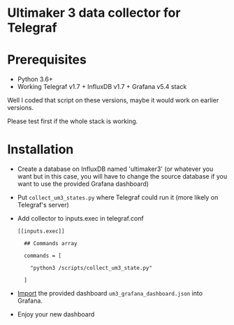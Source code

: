 # Ultimaker 3 data collector for Telegraf

Prerequisites 
=============

- Python 3.6+
- Working Telegraf v1.7 + InfluxDB v1.7 + Grafana v5.4 stack

Well I coded that script on these versions, maybe it would work on earlier 
versions.

Please test first if the whole stack is working.


Installation
============
- Create a database on InfluxDB named 'ultimaker3' (or whatever you want but in
this case, you will have to change the source database if you want to use the 
provided Grafana dashboard)


- Put `collect_um3_states.py` where Telegraf could run it (more likely on
Telegraf's server)


- Add collector to inputs.exec in telegraf.conf

      [[inputs.exec]]
    
        ## Commands array
      
        commands = [
      
          "python3 /scripts/collect_um3_state.py"
        
        ]


- [Import][1] the provided dashboard `um3_grafana_dashboard.json` into Grafana.

[1]: https://grafana.com/docs/reference/export_import/#importing-a-dashboard

- Enjoy your new dashboard
